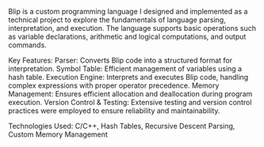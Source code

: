 Blip is a custom programming language I designed and implemented as a technical project to explore the fundamentals of language parsing, interpretation, and execution. The language supports basic operations such as variable declarations, arithmetic and logical computations, and output commands.

Key Features:
Parser: Converts Blip code into a structured format for interpretation.
Symbol Table: Efficient management of variables using a hash table.
Execution Engine: Interprets and executes Blip code, handling complex expressions with proper operator precedence.
Memory Management: Ensures efficient allocation and deallocation during program execution.
Version Control & Testing: Extensive testing and version control practices were employed to ensure reliability and maintainability.

Technologies Used: C/C++, Hash Tables, Recursive Descent Parsing, Custom Memory Management
